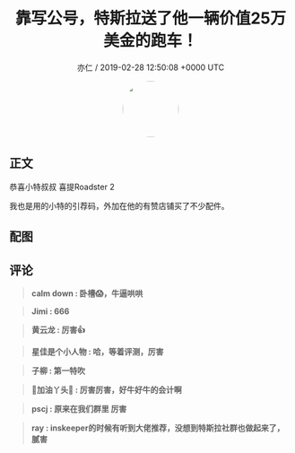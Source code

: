 <h1 align="center">靠写公号，特斯拉送了他一辆价值25万美金的跑车！</h1>
<p align="center">
    <a>亦仁 / 2019-02-28 12:50:08 &#43;0000 UTC</a>
</p>

<div align="center">
    <img src="https://images.zsxq.com/Fn3NQqCN8nuGF86yZPXSbEsl0mb3?e=1590940799&amp;token=kIxbL07-8jAj8w1n4s9zv64FuZZNEATmlU_Vm6zD:pfbNc8W3hS0oYG_hyXXh_rHMHuc=" width="100" height="100" style="border:1px solid;border-radius:50%; color:#ffffff"/>
</div>

## 正文

<div>
恭喜小特叔叔 喜提Roadster 2

我也是用的小特的引荐码，外加在他的有赞店铺买了不少配件。


</div>

## 配图
<div class="image" align="center">

</div>

## 评论

<div align="left">
<div>

<blockquote >
<span> <strong>calm down : 卧槽😱，牛逼哄哄 </strong></span>
</blockquote>

<blockquote >
<span> <strong>Jimi : 666 </strong></span>
</blockquote>

<blockquote >
<span> <strong>黄云龙 : 厉害👍 </strong></span>
</blockquote>

<blockquote >
<span> <strong>星佳是个小人物 : 哈，等着评测，厉害 </strong></span>
</blockquote>

<blockquote >
<span> <strong>子柳 : 第一特吹 </strong></span>
</blockquote>

<blockquote >
<span> <strong>📖加油丫头💝 : 厉害厉害，好牛好牛的会计啊 </strong></span>
</blockquote>

<blockquote >
<span> <strong>pscj : 原来在我们群里 厉害 </strong></span>
</blockquote>

<blockquote >
<span> <strong>ray : inskeeper的时候有听到大佬推荐，没想到特斯拉社群也做起来了，腻害 </strong></span>
</blockquote>

</div>
</div>
